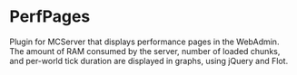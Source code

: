 PerfPages
=========

Plugin for MCServer that displays performance pages in the WebAdmin.
The amount of RAM consumed by the server, number of loaded chunks, and per-world tick duration are displayed in graphs, using jQuery and Flot.